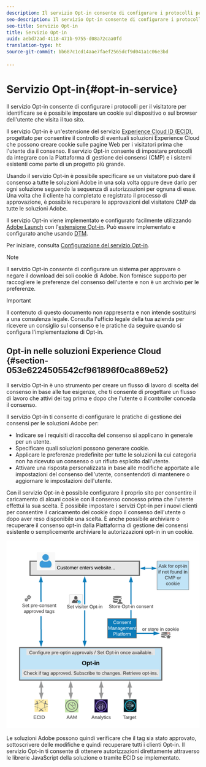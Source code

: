 ```yaml
---
description: Il servizio Opt-in consente di configurare i protocolli per il visitatore per identificare se è possibile impostare un cookie sul dispositivo o sul browser dell'utente che visita il tuo sito.
seo-description: Il servizio Opt-in consente di configurare i protocolli per il visitatore per identificare se è possibile impostare un cookie sul dispositivo o sul browser dell'utente che visita il tuo sito.
seo-title: Servizio Opt-in
title: Servizio Opt-in
uuid: aebd72ad-4118-471b-9755-d08a72caa0fd
translation-type: ht
source-git-commit: bb687c1cd14aae7faef2565dcf9d041a1c06e3bd

---
```



# Servizio Opt-in{#opt-in-service}

Il servizio Opt-in consente di configurare i protocolli per il visitatore per identificare se è possibile impostare un cookie sul dispositivo o sul browser dell&#39;utente che visita il tuo sito.

Il servizio Opt-in è un&#39;estensione del servizio [Experience Cloud ID (ECID)](https://marketing.adobe.com/resources/help/it_IT/mcvid/), progettato per consentire il controllo di eventuali soluzioni Experience Cloud che possono creare cookie sulle pagine Web per i visitatori prima che l&#39;utente dia il consenso. Il servizio Opt-in consente di impostare protocolli da integrare con la Piattaforma di gestione dei consensi (CMP) e i sistemi esistenti come parte di un progetto più grande.

Usando il servizio Opt-in è possibile specificare se un visitatore può dare il consenso a tutte le soluzioni Adobe in una sola volta oppure deve darlo per ogni soluzione seguendo la sequenza di autorizzazioni per ognuna di esse. Una volta che il cliente ha completato e registrato il processo di approvazione, è possibile recuperare le approvazioni del visitatore CMP da tutte le soluzioni Adobe.

Il servizio Opt-in viene implementato e configurato facilmente utilizzando [Adobe Launch](https://docs.adobelaunch.com/) con l&#39;[estensione Opt-in](../../mcvid-implementation-guides/opt-in-service/launch.md). Può essere implementato e configurato anche usando [DTM](../../mcvid-implementation-guides/opt-in-service/optin-dtm.md).

Per iniziare, consulta [Configurazione del servizio Opt-in](../../mcvid-implementation-guides/opt-in-service/getting-started.md).

>[!NOTE]
>
>Il servizio Opt-in consente di configurare un sistema per approvare o negare il download dei soli cookie di Adobe. Non fornisce supporto per raccogliere le preferenze del consenso dell&#39;utente e non è un archivio per le preferenze.

>[!IMPORTANT]
>
>Il contenuto di questo documento non rappresenta e non intende sostituirsi a una consulenza legale. Consulta l&#39;ufficio legale della tua azienda per ricevere un consiglio sul consenso e le pratiche da seguire quando si configura l&#39;implementazione di Opt-in.

## Opt-in nelle soluzioni Experience Cloud {#section-053e6224505542cf961896f0ca869e52}

Il servizio Opt-in è uno strumento per creare un flusso di lavoro di scelta del consenso in base alle tue esigenze, che ti consente di progettare un flusso di lavoro che attivi dei tag prima e dopo che l&#39;utente o il controller conceda il consenso.

Il servizio Opt-in ti consente di configurare le pratiche di gestione dei consensi per le soluzioni Adobe per:

* Indicare se i requisiti di raccolta del consenso si applicano in generale per un utente.
* Specificare quali soluzioni possono generare cookie.
* Applicare le preferenze predefinite per tutte le soluzioni la cui categoria non ha ricevuto un consenso o un rifiuto esplicito dall&#39;utente.
* Attivare una risposta personalizzata in base alle modifiche apportate alle impostazioni del consenso dell&#39;utente, consentendoti di mantenere o aggiornare le impostazioni dell&#39;utente.

Con il servizio Opt-in è possibile configurare il proprio sito per consentire il caricamento di alcuni cookie con il consenso concesso prima che l&#39;utente effettui la sua scelta. È possibile impostare i servizi Opt-in per i nuovi clienti per consentire il caricamento dei cookie dopo il consenso dell&#39;utente o dopo aver reso disponibile una scelta. È anche possibile archiviare o recuperare il consenso opt-in dalla Piattaforma di gestione dei consensi esistente o semplicemente archiviare le autorizzazioni opt-in in un cookie.

![](assets/Opt-in-approval.png)

Le soluzioni Adobe possono quindi verificare che il tag sia stato approvato, sottoscrivere delle modifiche e quindi recuperare tutti i clienti Opt-in. Il servizio Opt-in ti consente di ottenere autorizzazioni direttamente attraverso le librerie JavaScript della soluzione o tramite ECID se implementato.
